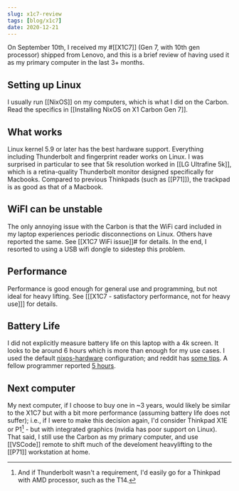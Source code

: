 ```yaml
---
slug: x1c7-review
tags: [blog/x1c7]
date: 2020-12-21
---
```


On September 10th, I received my #[[X1C7]] (Gen 7, with 10th gen processor) shipped from Lenovo, and this is a brief review of having used it as my primary computer in the last 3+ months.

## Setting up Linux

I usually run [[NixOS]] on my computers, which is what I did on the Carbon. Read the specifics in [[Installing NixOS on X1 Carbon Gen 7]].

## What works

Linux kernel 5.9 or later has the best hardware support. Everything including Thunderbolt and fingerprint reader works on Linux. I was surprised in particular to see that 5k resolution worked in [[LG Ultrafine 5k]], which is a retina-quality Thunderbolt monitor designed specifically for Macbooks. Compared to previous Thinkpads (such as [[P71]]), the trackpad is as good as that of a Macbook.

## WiFI can be unstable

The only annoying issue with the Carbon is that the WiFi card included in my laptop experiences periodic disconnections on Linux. Others have reported the same. See [[X1C7 WiFi issue]]# for details. In the end, I resorted to using a USB wifi dongle to sidestep this problem. 

## Performance

Performance is good enough for general use and programming, but not ideal for heavy lifting. See [[[X1C7 - satisfactory performance, not for heavy use]]] for details.

## Battery Life

I did not explicitly measure battery life on this laptop with a 4k screen. It looks to be around 6 hours which is more than enough for my use cases. I used the default [nixos-hardware] configuration; and reddit has [some tips][bat-red]. A fellow programmer reported [5 hours][bat-5h].

## Next computer

My next computer, if I choose to buy one in ~3 years, would likely be similar to the X1C7 but with a bit more performance (assuming battery life does not suffer); i.e., if I were to make this decision again, I'd consider Thinkpad X1E or P1[^amd] - but with integrated graphics (nvidia has poor support on Linux). That said, I still use the Carbon as my primary computer, and use [[VSCode]] remote to shift much of the develoment heavylifting to the [[P71]] workstation at home.
  
[bat-red]: https://www.reddit.com/r/thinkpad/comments/gc5nn2/x1_extreme_gen_2_4k_uhd_linux_battery_life/fp9ebs5/?utm_source=reddit&utm_medium=web2x&context=3

[bat-5h]: https://www.reddit.com/r/thinkpad/comments/hwonb5/x1_carbon_gen_8_4k_battery_life/

[nixos-hardware]: https://github.com/srid/nix-config/blob/48c1c44a7ed52c25c25a19a1771b71a16e174da5/nixos-configuration/x1c7.nix#L11-L13

[^amd]: And if Thunderbolt wasn't a requirement, I'd easily go for a Thinkpad with AMD processor, such as the T14.

